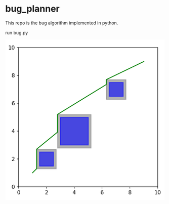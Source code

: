 # bug_planner
This repo is the bug algorithm implemented in python.

run bug.py


![image](./result.png)